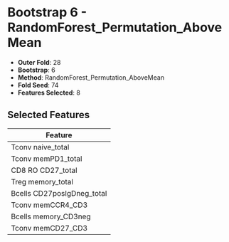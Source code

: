 # Bootstrap 6 - RandomForest_Permutation_AboveMean

- **Outer Fold**: 28
- **Bootstrap**: 6
- **Method**: RandomForest_Permutation_AboveMean
- **Fold Seed**: 74
- **Features Selected**: 8

## Selected Features

| Feature |
|---------|
| Tconv naive_total |
| Tconv memPD1_total |
| CD8 RO CD27_total |
| Treg memory_total |
| Bcells CD27posIgDneg_total |
| Tconv memCCR4_CD3 |
| Bcells memory_CD3neg |
| Tconv memCD27_CD3 |
